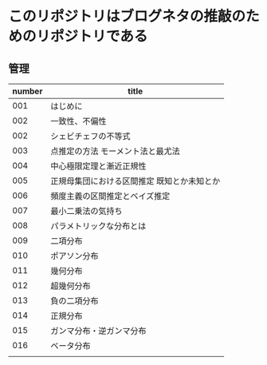 # このリポジトリはブログネタの推敲のためのリポジトリである

## 管理

| number | title                                       |
| ------ | ------------------------------------------- |
| 001    | はじめに                                    |
| 002    | 一致性、不偏性                              |
| 002    | シェビチェフの不等式                        |
| 003    | 点推定の方法 モーメント法と最尤法           |
| 004    | 中心極限定理と漸近正規性                    |
| 005    | 正規母集団における区間推定 既知とか未知とか |
| 006    | 頻度主義の区間推定とベイズ推定              |
| 007    | 最小二乗法の気持ち                          |
| 008    | パラメトリックな分布とは                    |
| 009    | 二項分布                                    |
| 010    | ポアソン分布                                |
| 011    | 幾何分布                                    |
| 012    | 超幾何分布                                  |
| 013    | 負の二項分布                                |
| 014    | 正規分布                                    |
| 015    | ガンマ分布・逆ガンマ分布                    |
| 016    | ベータ分布                                  |
|        |                                             |
